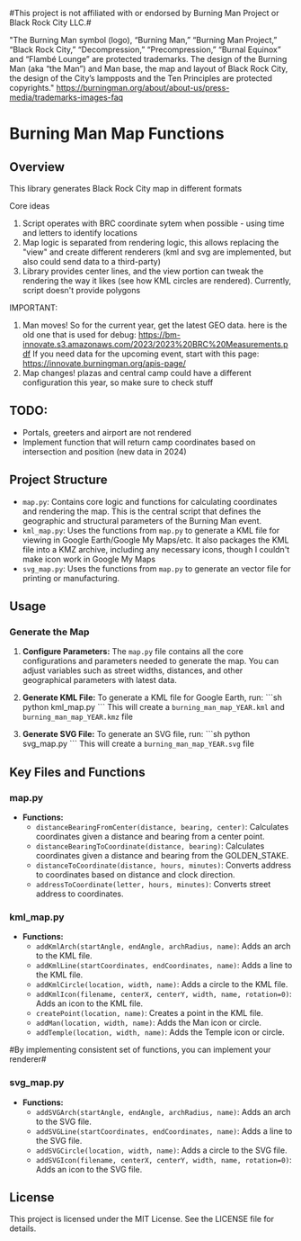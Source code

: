 
#This project is not affiliated with or endorsed by Burning Man Project or Black Rock City LLC.#

"The Burning Man symbol (logo), “Burning Man,” “Burning Man Project,” “Black Rock City,” “Decompression,” “Precompression,” “Burnal Equinox” and “Flambé Lounge” are protected trademarks. The design of the Burning Man (aka “the Man”) and Man base, the map and layout of Black Rock City, the design of the City’s lampposts and the Ten Principles are protected copyrights."
https://burningman.org/about/about-us/press-media/trademarks-images-faq


# Burning Man Map Functions

## Overview

This library generates Black Rock City map in different formats

Core ideas
1) Script operates with BRC coordinate sytem when possible - using time and letters to identify locations
2) Map logic is separated from rendering logic, this allows replacing the "view" and create different renderers 
(kml and svg are implemented, but also could send data to a third-party)
3) Library provides center lines, and the view portion can tweak the rendering the way it likes (see how KML circles are rendered). Currently, script doesn't  provide polygons


IMPORTANT: 
1) Man moves! So for the current year, get the latest GEO data.
here is the old one that is used for debug: https://bm-innovate.s3.amazonaws.com/2023/2023%20BRC%20Measurements.pdf
If you need data for the upcoming event, start with this page: https://innovate.burningman.org/apis-page/
2) Map changes! plazas and central camp could have a different configuration this year, so make sure to check stuff

## TODO:
* Portals, greeters and airport are not rendered
* Implement function that will return camp coordinates based on intersection and position (new data in 2024)


## Project Structure
- `map.py`: Contains core logic and functions for calculating coordinates and rendering the map. This is the central script that defines the geographic and structural parameters of the Burning Man event.
- `kml_map.py`: Uses the functions from `map.py` to generate a KML file for viewing in Google Earth/Google My Maps/etc. It also packages the KML file into a KMZ archive, including any necessary icons, though I couldn't make icon work in Google My Maps
- `svg_map.py`: Uses the functions from `map.py` to generate an vector file for printing or manufacturing.


## Usage

### Generate the Map

1. **Configure Parameters:**
   The `map.py` file contains all the core configurations and parameters needed to generate the map. You can adjust variables such as street widths, distances, and other geographical parameters with latest data.

2. **Generate KML File:**
   To generate a KML file for Google Earth, run:
   \`\`\`sh
   python kml_map.py
   \`\`\`
   This will create a `burning_man_map_YEAR.kml` and `burning_man_map_YEAR.kmz` file

3. **Generate SVG File:**
   To generate an SVG file, run:
   \`\`\`sh
   python svg_map.py
   \`\`\`
   This will create a `burning_man_map_YEAR.svg` file 

## Key Files and Functions

### map.py

- **Functions:**
  - `distanceBearingFromCenter(distance, bearing, center)`: Calculates coordinates given a distance and bearing from a center point.
  - `distanceBearingToCoordinate(distance, bearing)`: Calculates coordinates given a distance and bearing from the GOLDEN_STAKE.
  - `distanceToCoordinate(distance, hours, minutes)`: Converts address to coordinates based on distance and clock direction.
  - `addressToCoordinate(letter, hours, minutes)`: Converts street address to coordinates.

### kml_map.py

- **Functions:**
  - `addKmlArch(startAngle, endAngle, archRadius, name)`: Adds an arch to the KML file.
  - `addKmlLine(startCoordinates, endCoordinates, name)`: Adds a line to the KML file.
  - `addKmlCircle(location, width, name)`: Adds a circle to the KML file.
  - `addKmlIcon(filename, centerX, centerY, width, name, rotation=0)`: Adds an icon to the KML file.
  - `createPoint(location, name)`: Creates a point in the KML file.
  - `addMan(location, width, name)`: Adds the Man icon or circle.
  - `addTemple(location, width, name)`: Adds the Temple icon or circle.

#By implementing consistent set of functions, you can implement your renderer#

### svg_map.py

- **Functions:**
  - `addSVGArch(startAngle, endAngle, archRadius, name)`: Adds an arch to the SVG file.
  - `addSVGLine(startCoordinates, endCoordinates, name)`: Adds a line to the SVG file.
  - `addSVGCircle(location, width, name)`: Adds a circle to the SVG file.
  - `addSVGIcon(filename, centerX, centerY, width, name, rotation=0)`: Adds an icon to the SVG file.


## License

This project is licensed under the MIT License. See the LICENSE file for details.
